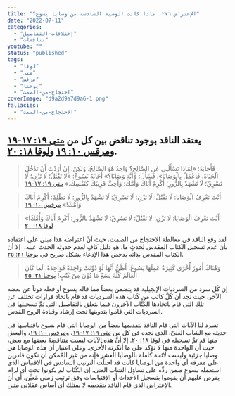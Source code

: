 ```yaml
---
title: "الإعتراض ٢٧٦، ماذا كانت الوصية السادسة من وصايا يسوع؟"
date: "2022-07-11"
categories:
  - "إختلافات-التفاصيل"
  - "تناقضات"
youtube: ""
status: "published"
tags:
  - "لوقا"
  - "متى"
  - "مرقس"
  - "يوحنا"
  - "احتجاج-من-الصمت"
coverImage: "d9a2d9a7d9a6-1.png"
fallacies:
  - "الإحتجاج-من-الصمت"
---
```


## **يعتقد الناقد بوجود تناقض بين كل من [متى ١٩: ١٧-١٩](https://www.bible.com//bible/101/MAT.19.17-19) و[مرقس ١٠: ١٩](https://www.bible.com//bible/101/MRK.10.19) و[لوقا ١٨: ٢٠](https://www.bible.com//bible/101/LUK.18.20).**

> فَأَجَابَهُ: «لِمَاذَا تَسْأَلُنِي عَنِ الصَّالِحِ؟ وَاحِدٌ هُوَ الصَّالِحُ. وَلكِنْ، إِنْ أَرَدْتَ أَنْ تَدْخُلَ الْحَيَاةَ، فَاعْمَلْ بِالْوَصَايَا». فَسَأَلَ: «أَيَّةِ وَصَايَا؟» أَجَابَهُ يَسُوعُ: «لا تَقْتُلْ؛ لَا تَزْنِ؛ لَا تَسْرِقْ؛ لَا تَشْهَدْ بِالزُّورِ؛ أَكْرِمْ أَبَاكَ وَأُمَّكَ؛ وَأَحِبَّ قَرِيبَكَ كَنَفْسِكَ.» [متى ١٩: ١٧-١٩](https://www.bible.com//bible/101/MAT.19.17-19)

> أَنْتَ تَعْرِفُ الْوَصَايَا: لَا تَقْتُلْ؛ لَا تَزْنِ؛ لَا تَسْرِقْ؛ لَا تَشْهَدْ بِالزُّورِ؛ لَا تَظْلِمْ؛ أَكْرِمْ أَبَاكَ وَأُمَّكَ!» [مرقس ١٠: ١٩](https://www.bible.com//bible/101/MRK.10.19)

> أَنْتَ تَعْرِفُ الْوَصَايَا: لَا تَزْنِ؛ لَا تَقْتُلْ؛ لَا تَسْرِقْ؛ لَا تَشْهَدْ بِالزُّورِ؛ أَكْرِمْ أَبَاكَ وَأُمَّكَ!» [لوقا ١٨: ٢٠](https://www.bible.com//bible/101/LUK.18.20)

لقد وقع الناقد في مغالطة الاحتجاج من الصمت، حيث أنَّ اعتراضه هذا مبني على اعتقاده بأن عدم تسجيل الكتاب المقدس لحدثٍ ما، هو دليل كافٍ لعدم حدوثه الحدث عينه.  إلا أن الكتاب المقدس بذاته يدحض هذا الإدعاء بشكل صريح في [يوحنا ٢١: ٢٥](https://www.bible.com//bible/101/JHN.).

> وَهُنَاكَ أُمُورٌ أُخْرَى كَثِيرَةٌ عَمِلَهَا يَسُوعُ، أَظُنُّ أَنَّهَا لَوْ دُوِّنَتْ وَاحِدَةً فَوَاحِدَةً، لَمَا كَانَ الْعَالَمُ كُلُّهُ يَسَعُ مَا دُوِّنَ مِنْ كُتُبٍ! [يوحنا ٢١: ٢٥](https://www.bible.com//bible/101/JHN.)

إن كُل سرد من السرديات الإنجيلية قد يتضمن بعضاً مما قاله يسوع أو فعله دوناً عن بعضه الآخر، حيث نجد أن كُلَّ كاتب من كُتاب هذه السرديات قد قام باتخاذ قرارات تختلف عن تلك التي قام باتخاذها الكُتَّاب الآخرون فيما يتعلق بالتفاصيل التي تمَّ تسجيلها في السرديات التي قاموا بتدوينها تحت إرشاد وقيادة الروح القدس.

تسرد لنا الآيات التي قام الناقد بتقديمها بعضاً من الوصايا التي قام يسوع باقتباسها في حديثه مع الشاب الغنيّ، الذي نجده في كل من [متى ١٩: ١٧-١٩](https://www.bible.com//bible/101/MAT.19.17-19)، و[مرقس ١٠: ١٩](https://www.bible.com//bible/101/MRK.10.19)، والبعض منها قد تمَّ تسجيله في [لوقا ١٨: ٢٠](https://www.bible.com//bible/101/LUK.18.20). إلا أنَّ هذه الآيات ليست متناقضةً بعضها مع بعض، حيث أن الواحدة منها لا تؤكد على ما أنكرته الأُخرى. وعلى اعتبار أن هذه الوصايا هي وصايا جزئية وليست لائحة كاملة بالوصايا العشر فإنه من غير المُمكن أن نكون قادرين على معرفة أي واحدة من الوصايا كانت قد احتلَّت الترتيب السادس في الاقتباس الذي استعمله يسوع ضمن ردِّه على تساؤل الشاب الغني. إن الكُتّاب لم يكونوا تحت أي لزام يفرض عليهم أن يقوموا بتسجيل الأحداث أو الإقتباسات وفق ترتيب زمني مُعيَّن. أي أن الإعتراض الذي قام الناقد بتقديمه لا يمتلك أي أساس عقلاني متين.
